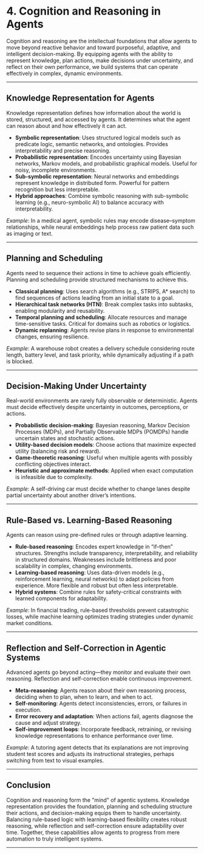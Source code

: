 # 4. **Cognition and Reasoning in Agents**

Cognition and reasoning are the intellectual foundations that allow agents to move beyond reactive behavior and toward purposeful, adaptive, and intelligent decision-making. By equipping agents with the ability to represent knowledge, plan actions, make decisions under uncertainty, and reflect on their own performance, we build systems that can operate effectively in complex, dynamic environments.

---

## Knowledge Representation for Agents

Knowledge representation defines how information about the world is stored, structured, and accessed by agents. It determines what the agent can reason about and how effectively it can act.

* **Symbolic representation**: Uses structured logical models such as predicate logic, semantic networks, and ontologies. Provides interpretability and precise reasoning.
* **Probabilistic representation**: Encodes uncertainty using Bayesian networks, Markov models, and probabilistic graphical models. Useful for noisy, incomplete environments.
* **Sub-symbolic representation**: Neural networks and embeddings represent knowledge in distributed form. Powerful for pattern recognition but less interpretable.
* **Hybrid approaches**: Combine symbolic reasoning with sub-symbolic learning (e.g., neuro-symbolic AI) to balance accuracy with interpretability.

*Example*: In a medical agent, symbolic rules may encode disease–symptom relationships, while neural embeddings help process raw patient data such as imaging or text.

---

## Planning and Scheduling

Agents need to sequence their actions in time to achieve goals efficiently. Planning and scheduling provide structured mechanisms to achieve this.

* **Classical planning**: Uses search algorithms (e.g., STRIPS, A\* search) to find sequences of actions leading from an initial state to a goal.
* **Hierarchical task networks (HTN)**: Break complex tasks into subtasks, enabling modularity and reusability.
* **Temporal planning and scheduling**: Allocate resources and manage time-sensitive tasks. Critical for domains such as robotics or logistics.
* **Dynamic replanning**: Agents revise plans in response to environmental changes, ensuring resilience.

*Example*: A warehouse robot creates a delivery schedule considering route length, battery level, and task priority, while dynamically adjusting if a path is blocked.

---

## Decision-Making Under Uncertainty

Real-world environments are rarely fully observable or deterministic. Agents must decide effectively despite uncertainty in outcomes, perceptions, or actions.

* **Probabilistic decision-making**: Bayesian reasoning, Markov Decision Processes (MDPs), and Partially Observable MDPs (POMDPs) handle uncertain states and stochastic actions.
* **Utility-based decision models**: Choose actions that maximize expected utility (balancing risk and reward).
* **Game-theoretic reasoning**: Useful when multiple agents with possibly conflicting objectives interact.
* **Heuristic and approximate methods**: Applied when exact computation is infeasible due to complexity.

*Example*: A self-driving car must decide whether to change lanes despite partial uncertainty about another driver’s intentions.

---

## Rule-Based vs. Learning-Based Reasoning

Agents can reason using pre-defined rules or through adaptive learning.

* **Rule-based reasoning**: Encodes expert knowledge in “if–then” structures. Strengths include transparency, interpretability, and reliability in structured domains. Weaknesses include brittleness and poor scalability in complex, changing environments.
* **Learning-based reasoning**: Uses data-driven models (e.g., reinforcement learning, neural networks) to adapt policies from experience. More flexible and robust but often less interpretable.
* **Hybrid systems**: Combine rules for safety-critical constraints with learned components for adaptability.

*Example*: In financial trading, rule-based thresholds prevent catastrophic losses, while machine learning optimizes trading strategies under dynamic market conditions.

---

## Reflection and Self-Correction in Agentic Systems

Advanced agents go beyond acting—they monitor and evaluate their own reasoning. Reflection and self-correction enable continuous improvement.

* **Meta-reasoning**: Agents reason about their own reasoning process, deciding when to plan, when to learn, and when to act.
* **Self-monitoring**: Agents detect inconsistencies, errors, or failures in execution.
* **Error recovery and adaptation**: When actions fail, agents diagnose the cause and adjust strategy.
* **Self-improvement loops**: Incorporate feedback, retraining, or revising knowledge representations to enhance performance over time.

*Example*: A tutoring agent detects that its explanations are not improving student test scores and adjusts its instructional strategies, perhaps switching from text to visual examples.

---

## Conclusion

Cognition and reasoning form the "mind" of agentic systems. Knowledge representation provides the foundation, planning and scheduling structure their actions, and decision-making equips them to handle uncertainty. Balancing rule-based logic with learning-based flexibility creates robust reasoning, while reflection and self-correction ensure adaptability over time. Together, these capabilities allow agents to progress from mere automation to truly intelligent systems.

---
